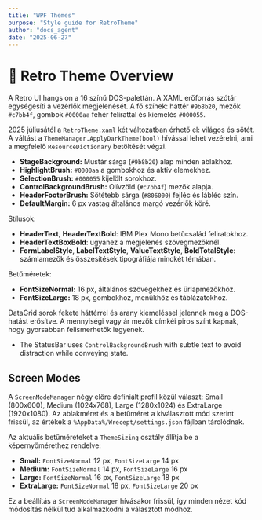 ```yaml
---
title: "WPF Themes"
purpose: "Style guide for RetroTheme"
author: "docs_agent"
date: "2025-06-27"
---
```


# 🎨 Retro Theme Overview

A Retro UI hangs on a 16 színű DOS-palettán. A XAML erőforrás szótár egységesíti a vezérlők megjelenését. A fő színek: háttér `#9b8b20`, mezők `#c7bb4f`, gombok `#0000aa` fehér felirattal és kiemelés `#000055`.

2025 júliusától a `RetroTheme.xaml` két változatban érhető el: világos és sötét. A váltást a `ThemeManager.ApplyDarkTheme(bool)` hívással lehet vezérelni, ami a megfelelő `ResourceDictionary` betöltését végzi.

- **StageBackground:** Mustár sárga (`#9b8b20`) alap minden ablakhoz.
- **HighlightBrush:** `#0000aa` a gombokhoz és aktív elemekhez.
- **SelectionBrush:** `#000055` kijelölt sorokhoz.
- **ControlBackgroundBrush:** Olívzöld (`#c7bb4f`) mezők alapja.
- **HeaderFooterBrush:** Sötétebb sárga (`#806000`) fejléc és lábléc szín.
- **DefaultMargin:** 6 px vastag általános margó vezérlők köré.

Stílusok:
- **HeaderText**, **HeaderTextBold**: IBM Plex Mono betűcsalád feliratokhoz.
- **HeaderTextBoxBold**: ugyanez a megjelenés szövegmezőknél.
- **FormLabelStyle**, **LabelTextStyle**, **ValueTextStyle**, **BoldTotalStyle**: számlamezők és összesítések tipográfiája mindkét témában.

Betűméretek:
- **FontSizeNormal:** 16 px, általános szövegekhez és űrlapmezőkhöz.
- **FontSizeLarge:** 18 px, gombokhoz, menükhöz és táblázatokhoz.

DataGrid sorok fekete háttérrel és arany kiemeléssel jelennek meg a DOS-hatást erősítve. A mennyiségi vagy ár mezők címkéi piros színt kapnak, hogy gyorsabban felismerhetők legyenek.

- The StatusBar uses `ControlBackgroundBrush` with subtle text to avoid distraction while conveying state.

## Screen Modes

A `ScreenModeManager` négy előre definiált profil közül választ:
Small (800x600), Medium (1024x768), Large (1280x1024) és ExtraLarge (1920x1080).
Az ablakméret és a betűméret a kiválasztott mód szerint frissül, az értékek a
`%AppData%/Wrecept/settings.json` fájlban tárolódnak.

Az aktuális betűméreteket a `ThemeSizing` osztály állítja be a képernyőmérethez
rendelve:

- **Small:** `FontSizeNormal` 12 px, `FontSizeLarge` 14 px
- **Medium:** `FontSizeNormal` 14 px, `FontSizeLarge` 16 px
- **Large:** `FontSizeNormal` 16 px, `FontSizeLarge` 18 px
- **ExtraLarge:** `FontSizeNormal` 18 px, `FontSizeLarge` 20 px

Ez a beállítás a `ScreenModeManager` hívásakor frissül, így minden nézet kód
módosítás nélkül tud alkalmazkodni a választott módhoz.
